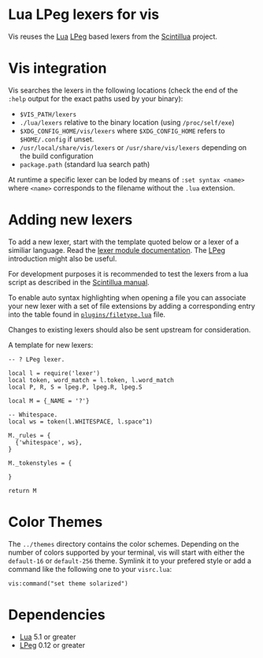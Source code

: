 Lua LPeg lexers for vis
=======================

Vis reuses the [Lua](http://www.lua.org/) [LPeg](http://www.inf.puc-rio.br/~roberto/lpeg/)
based lexers from the [Scintillua](http://foicica.com/scintillua/) project.

# Vis integration

Vis searches the lexers in the following locations (check the end of the
`:help` output for the exact paths used by your binary):

 * `$VIS_PATH/lexers`
 * `./lua/lexers` relative to the binary location (using `/proc/self/exe`)
 * `$XDG_CONFIG_HOME/vis/lexers` where `$XDG_CONFIG_HOME` refers to
   `$HOME/.config` if unset.
 * `/usr/local/share/vis/lexers` or `/usr/share/vis/lexers` depending on
    the build configuration
 * `package.path` (standard lua search path)

At runtime a specific lexer can be loded by means of `:set syntax <name>`
where `<name>` corresponds to the filename without the `.lua` extension.

# Adding new lexers

To add a new lexer, start with the template quoted below or a lexer of a
similiar language. Read the
[lexer module documentation](http://foicica.com/scintillua/api.html#lexer).
The [LPeg](http://www.inf.puc-rio.br/~roberto/lpeg/) introduction might also
be useful.

For development purposes it is recommended to test the lexers from a lua
script as described in the
[Scintillua manual](http://foicica.com/scintillua/manual.html#Using.Scintillua.as.a.Lua.Library).

To enable auto syntax highlighting when opening a file you can associate your
new lexer with a set of file extensions by adding a corresponding entry into
the table found in [`plugins/filetype.lua`](../plugins/filetype.lua) file.

Changes to existing lexers should also be sent upstream for consideration.

A template for new lexers:

```
-- ? LPeg lexer.

local l = require('lexer')
local token, word_match = l.token, l.word_match
local P, R, S = lpeg.P, lpeg.R, lpeg.S

local M = {_NAME = '?'}

-- Whitespace.
local ws = token(l.WHITESPACE, l.space^1)

M._rules = {
  {'whitespace', ws},
}

M._tokenstyles = {

}

return M
```

# Color Themes

The `../themes` directory contains the color schemes. Depending on the
number of colors supported by your terminal, vis will start with either
the `default-16` or `default-256` theme. Symlink it to your prefered
style or add a command like the following one to your `visrc.lua`:

```
vis:command("set theme solarized")
```

# Dependencies

 * [Lua](http://www.lua.org/) 5.1 or greater
 * [LPeg](http://www.inf.puc-rio.br/~roberto/lpeg/) 0.12 or greater
